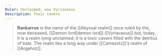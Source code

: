 ```yaml
---
Ruler: Unclaimed, was Vyriavaxus
Description: Toxic cavern
---
```


> **Rankarrus** is the name of the [[Abyssal realm]] once ruled by the, now deceased, [[Demon lord|demon lord]] [[Vyriavaxus]] but, today, it is a realm lying unclaimed; it is a toxic cavern filled with the detritus of bats. The realm lies a long way under [[Camazotz]]'s realm of [[Argahoz]].








